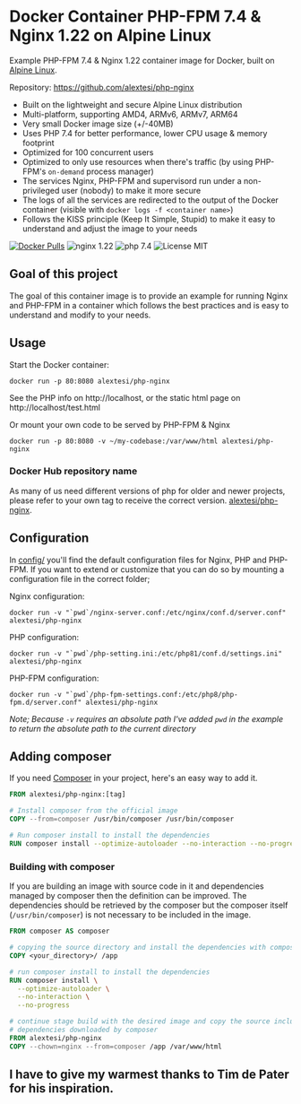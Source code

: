 # Docker Container PHP-FPM 7.4 & Nginx 1.22 on Alpine Linux
Example PHP-FPM 7.4 & Nginx 1.22 container image for Docker, built on [Alpine Linux](https://www.alpinelinux.org/).

Repository: https://github.com/alextesi/php-nginx


* Built on the lightweight and secure Alpine Linux distribution
* Multi-platform, supporting AMD4, ARMv6, ARMv7, ARM64
* Very small Docker image size (+/-40MB)
* Uses PHP 7.4 for better performance, lower CPU usage & memory footprint
* Optimized for 100 concurrent users
* Optimized to only use resources when there's traffic (by using PHP-FPM's `on-demand` process manager)
* The services Nginx, PHP-FPM and supervisord run under a non-privileged user (nobody) to make it more secure
* The logs of all the services are redirected to the output of the Docker container (visible with `docker logs -f <container name>`)
* Follows the KISS principle (Keep It Simple, Stupid) to make it easy to understand and adjust the image to your needs

[![Docker Pulls](https://img.shields.io/docker/pulls/alextesi/php-gninx.svg)](https://hub.docker.com/r/alextesi/php-nginx/)
![nginx 1.22](https://img.shields.io/badge/nginx-1.22-brightgreen.svg)
![php 7.4](https://img.shields.io/badge/php-7.4-brightgreen.svg)
![License MIT](https://img.shields.io/badge/license-MIT-blue.svg)


## Goal of this project
The goal of this container image is to provide an example for running Nginx and PHP-FPM in a container which follows
the best practices and is easy to understand and modify to your needs.

## Usage

Start the Docker container:

    docker run -p 80:8080 alextesi/php-nginx

See the PHP info on http://localhost, or the static html page on http://localhost/test.html

Or mount your own code to be served by PHP-FPM & Nginx

    docker run -p 80:8080 -v ~/my-codebase:/var/www/html alextesi/php-nginx

### Docker Hub repository name
As many of us need different versions of php for older and newer projects, please refer to your own tag to receive the correct version. [alextesi/php-nginx](https://hub.docker.com/r/alextesi/php-nginx).

## Configuration
In [config/](config/) you'll find the default configuration files for Nginx, PHP and PHP-FPM.
If you want to extend or customize that you can do so by mounting a configuration file in the correct folder;

Nginx configuration:

    docker run -v "`pwd`/nginx-server.conf:/etc/nginx/conf.d/server.conf" alextesi/php-nginx

PHP configuration:

    docker run -v "`pwd`/php-setting.ini:/etc/php81/conf.d/settings.ini" alextesi/php-nginx

PHP-FPM configuration:

    docker run -v "`pwd`/php-fpm-settings.conf:/etc/php8/php-fpm.d/server.conf" alextesi/php-nginx

_Note; Because `-v` requires an absolute path I've added `pwd` in the example to return the absolute path to the current directory_


## Adding composer

If you need [Composer](https://getcomposer.org/) in your project, here's an easy way to add it.

```Dockerfile
FROM alextesi/php-nginx:[tag]

# Install composer from the official image
COPY --from=composer /usr/bin/composer /usr/bin/composer

# Run composer install to install the dependencies
RUN composer install --optimize-autoloader --no-interaction --no-progress
```

### Building with composer

If you are building an image with source code in it and dependencies managed by composer then the definition can be improved.
The dependencies should be retrieved by the composer but the composer itself (`/usr/bin/composer`) is not necessary to be included in the image.

```Dockerfile
FROM composer AS composer

# copying the source directory and install the dependencies with composer
COPY <your_directory>/ /app

# run composer install to install the dependencies
RUN composer install \
  --optimize-autoloader \
  --no-interaction \
  --no-progress

# continue stage build with the desired image and copy the source including the
# dependencies downloaded by composer
FROM alextesi/php-nginx
COPY --chown=nginx --from=composer /app /var/www/html
```



## I have to give my warmest thanks to Tim de Pater for his inspiration. 